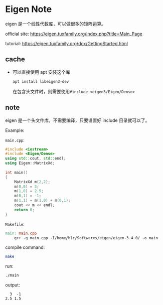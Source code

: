 # Eigen Note

eigen 是一个线性代数库，可以做很多的矩阵运算。

official site: <https://eigen.tuxfamily.org/index.php?title=Main_Page>

tutorial: <https://eigen.tuxfamily.org/dox/GettingStarted.html>

## cache

* 可以直接使用 apt 安装这个库

    `apt install libeigen3-dev`

    在包含头文件时，则需要使用`#include <eigen3/Eigen/Dense>`

## note

eigen 是一个头文件库，不需要编译，只要设置好 include 目录就可以了。

Example:

`main.cpp`:

```cpp
#include <iostream>
#include <Eigen/Dense>
using std::cout, std::endl;
using Eigen::MatrixXd;
 
int main()
{
    MatrixXd m(2,2);
    m(0,0) = 3;
    m(1,0) = 2.5;
    m(0,1) = -1;
    m(1,1) = m(1,0) + m(0,1);
    cout << m << endl;
    return 0;
}
```

`Makefile`:

```makefile
main: main.cpp
	g++ -g main.cpp -I/home/hlc/Softwares/eigen/eigen-3.4.0/ -o main
```

compile command:

```bash
make
```

run:

```bash
./main
```

output:

```
  3  -1
2.5 1.5
```